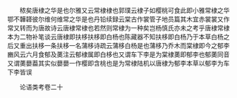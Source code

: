 <!-- { "loadSidebar": true } -->
　　秾矣唐棣之华是也尔雅又云常棣棣也郭璞云棣子如樱桃可食此即小雅常棣之华鄂不韡韚彼尔维何维常之华是也丹铅续録云棠古作裳管子地员篇其木宜赤裳裳又作常又转而为唐故诗云唐棣常棣也若然则常棣为一种矣岂杨慎氏亦未之考乎唐棣常棣本为二物补笔谈云唐棣即扶栘扶栘即白杨也陈藏器不知扶栘即白杨乃于本草白杨之后又重出扶栘一条扶栘一名蒲栘诗疏云蒲栘白杨是也蒲栘乃乔木而棠棣即今之郁李豳风云六月食郁及薁注云郁棣属即白栘也又谓车下李是为棠棣薁即郁李也郁薁同音又谓薁蘡葢其实似蘡蘡一作樱即含桃也是为常棣陆机以唐棣为郁李本草以郁李为车下李皆误

　　论语类考卷二十
